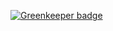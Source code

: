 
[![Greenkeeper badge](https://badges.greenkeeper.io/mckernanin/react-tracking-corejs-v3-repro.svg)](https://greenkeeper.io/)
